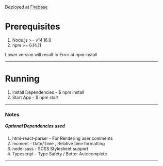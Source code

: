 Deployed at [ Firebase ](https://hacker-news-4d87f.web.app/)

# Prerequisites
1. Node.js >= v14.16.0
2. npm >= 6.14.11

Lower version will result in Error at npm install

***
# Running

1. Install Dependencies - $ npm install
2. Start App - $ npm start

***

### Notes
##### Optional Dependencies used

1. html-react-parser - For Rendering user comments
2. moment - Date/Time , Relative time formatting
3. node-sass - SCSS Stylesheet support
4. Typescript - Type Safety / Better Autocomplete

***
